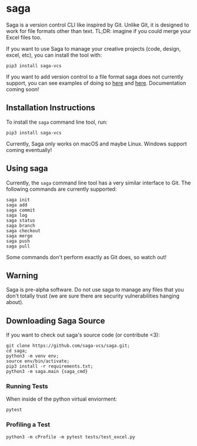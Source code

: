 # saga

Saga is a version control CLI like inspired by Git. Unlike Git, it is designed to work for file formats other than text. TL;DR: imagine if you could merge your Excel files too. 

If you want to use Saga to manage your creative projects (code, design, excel, etc), you can install the tool with:

~~~~
pip3 install saga-vcs
~~~~

If you want to add version control to a file format saga does not currently support, you can see examples of doing so [here](https://github.com/saga-vcs/saga/blob/master/saga/file_types/text_file.py) and [here](https://github.com/saga-vcs/saga/blob/master/saga/file_types/excel_file.py). Documentation coming soon!

## Installation Instructions

To install the `saga` command line tool, run:

~~~~
pip3 install saga-vcs
~~~~

Currently, Saga only works on macOS and maybe Linux. Windows support coming eventually!

## Using saga

Currently, the `saga` command line tool has a very similar interface to Git. The following commands are currently supported:

~~~~
saga init
saga add 
saga commit
saga log
saga status
saga branch
saga checkout
saga merge
saga push
saga pull
~~~~

Some commands don't perform exactly as Git does, so watch out! 

## Warning

Saga is pre-alpha software. Do not use saga to manage any files that you don't totally trust (we are sure there are security vulnerabilities hanging about). 

## Downloading Saga Source

If you want to check out saga's source code (or contribute <3):

~~~~
git clone https://github.com/saga-vcs/saga.git;
cd saga;
python3 -m venv env;
source env/bin/activate;
pip3 install -r requirements.txt;
python3 -m saga.main {saga_cmd}
~~~~

### Running Tests

When inside of the python virtual enviorment:
~~~~
pytest
~~~~

### Profiling a Test

~~~
python3 -m cProfile -m pytest tests/test_excel.py
~~~